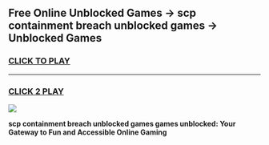 
## Free Online Unblocked Games → scp containment breach unblocked games → Unblocked Games
<h3>
<a href="https://premium.freeplayer.one?title=scp_containment_breach_unblocked_games&ref=21F">CLICK TO PLAY</a></h3>
<hr>

<h3>
<a href="https://premium.freeplayer.one?title=scp_containment_breach_unblocked_games&ref=21F">CLICK 2 PLAY</a>
  
</h3>

<a href="https://premium.freeplayer.one?title=scp_containment_breach_unblocked_games&ref=21F/"><img src="https://clearcache.store/games.png"></a>


**scp containment breach unblocked games games unblocked: Your Gateway to Fun and Accessible Online Gaming**
